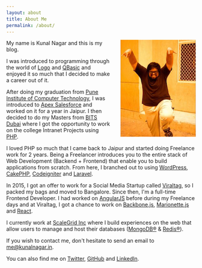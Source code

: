 ```yaml
---
layout: about
title: About Me
permalink: /about/
---
```


<img align="right" title="A picture of me" src="/img/me.jpg" alt="" style="margin-left: 2em;" />

My name is Kunal Nagar and this is my blog.

I was introduced to programming through the world of [Logo](http://en.wikipedia.org/wiki/Logo_(programming_language)) and [QBasic](https://en.wikipedia.org/wiki/QBasic) and enjoyed it so much that I decided to make a career out of it.

After doing my graduation from [Pune Institute of Computer Technology](http://pict.edu/), I was introduced to [Apex Salesforce](https://developer.salesforce.com/docs/atlas.en-us.apexcode.meta/apexcode/apex_intro_what_is_apex.htm) and worked on it for a year in Jaipur. I then decided to do my Masters from [BITS Dubai](http://www.bits-pilani.ac.in/dubai/) where I got the opportunity to work on the college Intranet Projects using [PHP](http://php.net/).

I loved PHP so much that I came back to Jaipur and started doing Freelance work for 2 years. Being a Freelancer introduces you to the entire stack of Web Development (Backend + Frontend) that enable you to build applications from scratch. From here, I branched out to using [WordPress](https://wordpress.org/), [CakePHP](http://cakephp.org/), [Codeigniter](https://www.codeigniter.com/) and [Laravel](https://laravel.com/).

In 2015, I got an offer to work for a Social Media Startup called [Viraltag](https://www.viraltag.com/), so I packed my bags and moved to Bangalore. Since then, I'm a full-time Frontend Developer. I had worked on [AngularJS](https://angularjs.org/) before during my Freelance days and at Viraltag, I got a chance to work on [Backbone.js](http://backbonejs.org/), [Marionette.js](http://marionettejs.com/) and [React](https://facebook.github.io/react/).

I currently work at [ScaleGrid Inc](https://scalegrid.io/) where I build experiences on the web that allow users to manage and host their databases ([MongoDB&reg;](https://www.mongodb.com/) & [Redis&reg;](http://redis.io/)).

If you wish to contact me, don't hesitate to send an email to [me@kunalnagar.in](mailto:me@kunalnagar.in).

You can also find me on [Twitter](https://twitter.com/_kunalnagar), [GitHub](https://github.com/kunalnagar) and [LinkedIn](https://www.linkedin.com/in/kunalnagar88).
